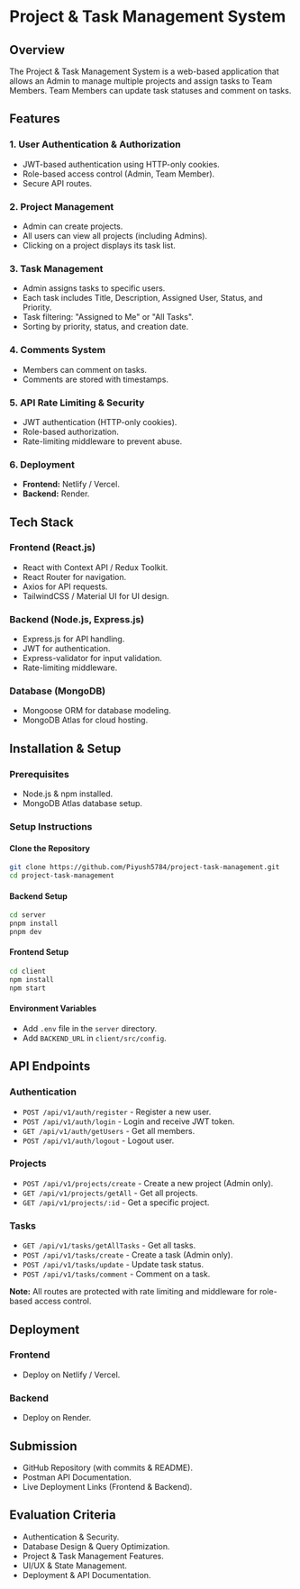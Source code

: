 # Project & Task Management System

## Overview
The Project & Task Management System is a web-based application that allows an Admin to manage multiple projects and assign tasks to Team Members. Team Members can update task statuses and comment on tasks.

## Features
### 1. User Authentication & Authorization
- JWT-based authentication using HTTP-only cookies.
- Role-based access control (Admin, Team Member).
- Secure API routes.

### 2. Project Management
- Admin can create projects.
- All users can view all projects (including Admins).
- Clicking on a project displays its task list.

### 3. Task Management
- Admin assigns tasks to specific users.
- Each task includes Title, Description, Assigned User, Status, and Priority.
- Task filtering: "Assigned to Me" or "All Tasks".
- Sorting by priority, status, and creation date.

### 4. Comments System
- Members can comment on tasks.
- Comments are stored with timestamps.

### 5. API Rate Limiting & Security
- JWT authentication (HTTP-only cookies).
- Role-based authorization.
- Rate-limiting middleware to prevent abuse.

### 6. Deployment
- **Frontend:** Netlify / Vercel.
- **Backend:** Render.

## Tech Stack
### Frontend (React.js)
- React with Context API / Redux Toolkit.
- React Router for navigation.
- Axios for API requests.
- TailwindCSS / Material UI for UI design.

### Backend (Node.js, Express.js)
- Express.js for API handling.
- JWT for authentication.
- Express-validator for input validation.
- Rate-limiting middleware.

### Database (MongoDB)
- Mongoose ORM for database modeling.
- MongoDB Atlas for cloud hosting.

## Installation & Setup
### Prerequisites
- Node.js & npm installed.
- MongoDB Atlas database setup.

### Setup Instructions
#### Clone the Repository
```sh
git clone https://github.com/Piyush5784/project-task-management.git
cd project-task-management
```

#### Backend Setup
```sh
cd server
pnpm install
pnpm dev
```

#### Frontend Setup
```sh
cd client
npm install
npm start
```

#### Environment Variables
- Add `.env` file in the `server` directory.
- Add `BACKEND_URL` in `client/src/config`.

## API Endpoints
### Authentication
- `POST /api/v1/auth/register` - Register a new user.
- `POST /api/v1/auth/login` - Login and receive JWT token.
- `GET /api/v1/auth/getUsers` - Get all members.
- `POST /api/v1/auth/logout` - Logout user.

### Projects
- `POST /api/v1/projects/create` - Create a new project (Admin only).
- `GET /api/v1/projects/getAll` - Get all projects.
- `GET /api/v1/projects/:id` - Get a specific project.

### Tasks
- `GET /api/v1/tasks/getAllTasks` - Get all tasks.
- `POST /api/v1/tasks/create` - Create a task (Admin only).
- `POST /api/v1/tasks/update` - Update task status.
- `POST /api/v1/tasks/comment` - Comment on a task.

**Note:** All routes are protected with rate limiting and middleware for role-based access control.

## Deployment
### Frontend
- Deploy on Netlify / Vercel.

### Backend
- Deploy on Render.

## Submission
- GitHub Repository (with commits & README).
- Postman API Documentation.
- Live Deployment Links (Frontend & Backend).

## Evaluation Criteria
- Authentication & Security.
- Database Design & Query Optimization.
- Project & Task Management Features.
- UI/UX & State Management.
- Deployment & API Documentation.

